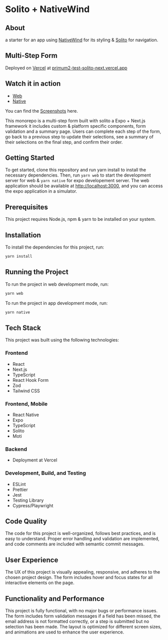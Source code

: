 # Solito + NativeWind

## About

 a starter for an  app using [NativeWind](https://nativewind.dev) for its styling & [Solito](https://solito.dev) for navigation.

## Multi-Step Form

Deployed on [Vercel](https://vercel.com/) at [primum2-test-solito-next.vercel.app](https://primum2-test-solito-next.vercel.app/)

## Watch it in action

* [Web](https://youtu.be/sJ5tNp03sEY)
* [Native](https://youtu.be/XnU242a7s3k)

You can find the [Screenshots](https://github.com/pranjaljain0/primum2-test-solito/tree/main/Media) here.

This monorepo is a multi-step form built with solito a Expo + Next.js framework it includes custom & platform specific components, form validation and a summary page. Users can complete each step of the form, go back to a previous step to update their selections, see a summary of their selections on the final step, and confirm their order.

## Getting Started

To get started, clone this repository and run yarn install to install the necessary dependencies. Then, run `yarn web` to start the development server for web & `yarn native` for expo developement server. The web application should be available at <http://localhost:3000>, and you can access the expo application in a simulator.

## Prerequisites

This project requires Node.js, npm & yarn to be installed on your system.

## Installation

To install the dependencies for this project, run:

```bash
yarn install
```

## Running the Project

To run the project in web development mode, run:

```bash
yarn web
```

To run the project in app development mode, run:

```bash
yarn native
```

## Tech Stack

This project was built using the following technologies:

### Frontend

* React
* Next.js
* TypeScript
* React Hook Form
* Zod
* Tailwind CSS

### Frontend, Mobile

* React Native
* Expo
* TypeScript
* Solito
* Moti

### Backend

* Deployment at Vercel

### Development, Build, and Testing

* ESLint
* Prettier
* Jest
* Testing Library
* Cypress/Playwright

## Code Quality

The code for this project is well-organized, follows best practices, and is easy to understand. Proper error handling and validation are implemented, and code comments are included with semantic commit messages.

## User Experience

The UX of this project is visually appealing, responsive, and adheres to the chosen project design. The form includes hover and focus states for all interactive elements on the page.

## Functionality and Performance

This project is fully functional, with no major bugs or performance issues. The form includes form validation messages if a field has been missed, the email address is not formatted correctly, or a step is submitted but no selection has been made. The layout is optimized for different screen sizes, and animations are used to enhance the user experience.
